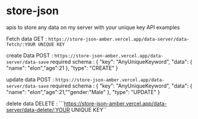 # store-json
apis to store any data on my server with your unique key
API examples 

Fetch data
GET : ```https://store-json-amber.vercel.app/data-server/data-fetch/:YOUR UNIQUE KEY```

create Data
POST : ```https://store-json-amber.vercel.app/data-server/data-save```
required schema : {
  "key": "AnyUniqueKeyword",
  "data": {
    "name": "elon","age":21
  },
  "type": "CREATE"
}

update data
POST : ```https://store-json-amber.vercel.app/data-server/data-save``` 
required schema : {
  "key": "AnyUniqueKeyword",
  "data": { 
  "name": "elon","age":21,""gender:"Male" 
  },
  "type": "UPDATE"
}

delete data 
DELETE : ```https://store-json-amber.vercel.app/data-server/data-delete/:YOUR UNIQUE KEY``

